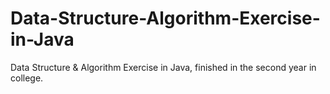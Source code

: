 # Data-Structure-Algorithm-Exercise-in-Java
Data Structure &amp; Algorithm Exercise in Java, finished in the second year in college.
